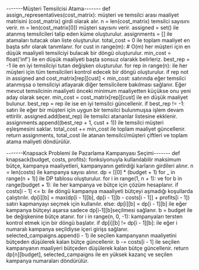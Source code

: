 -------Müşteri Temsilcisi Atama-------
def assign_representatives(cost_matrix): müşteri ve temsilci arası maaliyet matrisini (cost_matrix) girdi olarak alır.
n = len(cost_matrix) temsilci sayısını verir.
m = len(cost_matrix[0]) müşteri sayısını verir.
assigned = set() ile atanmış temsilcileri talip eden küme oluşturulur.
assignments = [] ile atamaları tutacak olan liste oluşturulur.
 total_cost = 0 ile toplam maaliyet en başta sıfır olarak tanımlanır.
for cust in range(m): # O(m) her müşteri için en düşük maaliyeli temsilciyi bulacak bir döngü oluşturulur.
min_cost = float('inf') ile en düşük maaliyeti başta sonsuz olarakk belirleriz.
best_rep = -1 ile en iyi temsilciyi tutan değişken oluşturulur.
for rep in range(n): ile her müşteri için tüm temsilcileri kontrol edecek bir döngü oluşturulur.
if rep not in assigned and cost_matrix[rep][cust] < min_cost: satırında eğer temsilci atanmışsa o temsilciyi atlayarak diğer temsilcilere bakılması sağlanır. Eğer mevcut temsilcinin maaliyeti önceki minimum maaliyetten küçükse onu yeni aday olarak seçer.
min_cost = cost_matrix[rep][cust] ile en düşük maaliyet bulunur.
best_rep = rep ile ise en iyi temsilci güncellenir.
if best_rep != -1: satırı ile eğer bir müşteri için uygun bir temsilci bulunmuşsa işlem devam ettirilir.
assigned.add(best_rep) ile temsilci atananlar listesine ekklenir.
assignments.append((best_rep + 1, cust + 1)) ile temsilci müşteri eşleşmesini saklar.
total_cost += min_cost ile toplam maaliyet güncellenir.
return assignments, total_cost ile atanan temsilci/müşteri çiftleri ve toplam atama maliyeti döndürülür.

-------Knapsack Problemi ile Pazarlama Kampanyası Seçimi-------
def knapsack(budget, costs, profits): fonksiyonuyla kullanılabilir maksimum bütçe, kampanya maaliyetleri, kampanyanın getirdiği karların girdileri alınır.
n = len(costs) ile kampanya sayısı alınır.
dp = [[0] * (budget + 1) for _ in range(n + 1)] ile DP tablosu oluşturulur.
for i in range(1, n + 1): ve for b in range(budget + 1): ile her kampanya ve bütçe için çözüm hesaplanır.
if costs[i - 1] <= b: ile döngü kampanya maaaliyeti bütçeyi aşmadığı koşullarda çalıştırılır.
 dp[i][b] = max(dp[i - 1][b], dp[i - 1][b - costs[i - 1]] + profits[i - 1]) satırı kapmanyayı seçmek için kullanılır.
else: dp[i][b] = dp[i - 1][b] ile eğer kampanya bütçeyi aşarsa sadece dp[i-1][b]seçilmesi sağlanır.
b = budget ile be değişkenine bütçe atanır.
for i in range(n, 0, -1): kampanyaları tersten kontrol etmek için bir döngü başlatır.
if dp[i][b] != dp[i - 1][b]: ile eğer i numaralı kampanya seçildiyse içeri girişs sağlanır.
selected_campaigns.append(i - 1) ile seçilen kampanyanın maaliyetini bütçeden düşülerek kalan bütçe güncellenir.
b -= costs[i - 1] ile seçilen kampanyanın maaliyeri bütçeden düşülerek kalan bütçe güncellenir.
return dp[n][budget], selected_campaigns ile en yüksek kazanç ve seçilen kampanya numaraları döndürülür.
